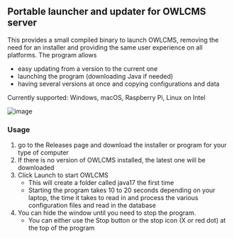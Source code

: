 ## Portable launcher and updater for OWLCMS server

This provides a small compiled binary to launch OWLCMS, removing the need for an installer
and providing the same user experience on all platforms. The program allows
- easy updating from a version to the current one
- launching the program (downloading Java if needed)
- having several versions at once and copying configurations and data

Currently supported: Windows, macOS, Raspberry Pi, Linux on Intel<br>

![image](https://github.com/user-attachments/assets/ebd48d70-000c-496b-8c67-f43b222e711a)

### Usage
1. go to the Releases page and download the installer or program for your type of computer
3. If there is no version of OWLCMS installed, the latest one will be downloaded
4. Click Launch to start OWLCMS
   - This will create a folder called java17 the first time
   - Starting the program takes 10 to 20 seconds depending on your laptop, the time it takes to read in and process the various configuration files and read in the database
5. You can hide the window until you need to stop the program.
   - You can either use the Stop button or the stop icon (X or red dot) at the top of the program
